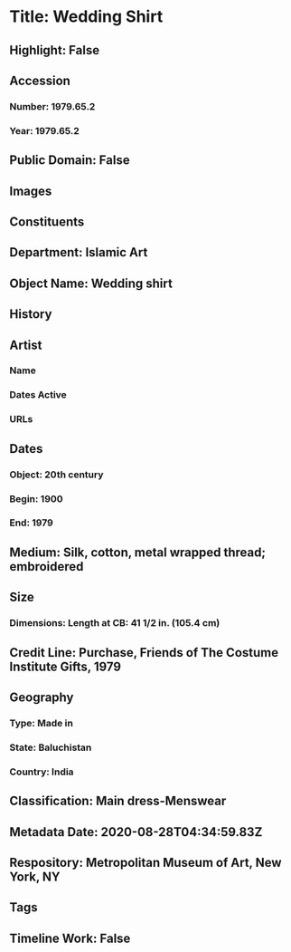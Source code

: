 # Title: Wedding Shirt
## Highlight: False
## Accession
### Number: 1979.65.2
### Year: 1979.65.2
## Public Domain: False
## Images
## Constituents
## Department: Islamic Art
## Object Name: Wedding shirt
## History
## Artist
### Name
### Dates Active
### URLs
## Dates
### Object: 20th century
### Begin: 1900
### End: 1979
## Medium: Silk, cotton, metal wrapped thread; embroidered
## Size
### Dimensions: Length at CB: 41 1/2 in. (105.4 cm)
## Credit Line: Purchase, Friends of The Costume Institute Gifts, 1979
## Geography
### Type: Made in
### State: Baluchistan
### Country: India
## Classification: Main dress-Menswear
## Metadata Date: 2020-08-28T04:34:59.83Z
## Respository: Metropolitan Museum of Art, New York, NY
## Tags
## Timeline Work: False